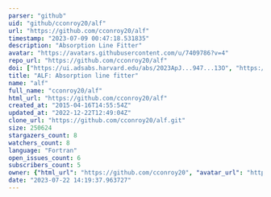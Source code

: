 ```yaml
---
parser: "github"
uid: "github/cconroy20/alf"
url: "https://github.com/cconroy20/alf"
timestamp: "2023-07-09 00:47:18.531835"
description: "Absorption Line Fitter"
avatar: "https://avatars.githubusercontent.com/u/7409786?v=4"
repo_url: "https://github.com/cconroy20/alf"
doi: ["https://ui.adsabs.harvard.edu/abs/2023ApJ...947...13O", "https://ui.adsabs.harvard.edu/abs/2018ApJ...854..139C", "https://ui.adsabs.harvard.edu/abs/2023ascl.soft07004C/abstract"]
title: "ALF: Absorption line fitter"
name: "alf"
full_name: "cconroy20/alf"
html_url: "https://github.com/cconroy20/alf"
created_at: "2015-04-16T14:55:54Z"
updated_at: "2022-12-22T12:49:04Z"
clone_url: "https://github.com/cconroy20/alf.git"
size: 250624
stargazers_count: 8
watchers_count: 8
language: "Fortran"
open_issues_count: 6
subscribers_count: 5
owner: {"html_url": "https://github.com/cconroy20", "avatar_url": "https://avatars.githubusercontent.com/u/7409786?v=4", "login": "cconroy20", "type": "User"}
date: "2023-07-22 14:19:37.963727"
---
```

